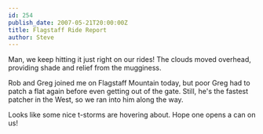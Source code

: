 ```yaml
---
id: 254
publish_date: 2007-05-21T20:00:00Z
title: Flagstaff Ride Report
author: Steve
---
```

Man, we keep hitting it just right on our rides! The clouds moved overhead, providing shade and relief from the mugginess.

Rob and Greg joined me on Flagstaff Mountain today, but poor Greg had to patch a flat again before even getting out of the gate. Still, he's the fastest patcher in the West, so we ran into him along the way.

Looks like some nice t-storms are hovering about. Hope one opens a can on us!